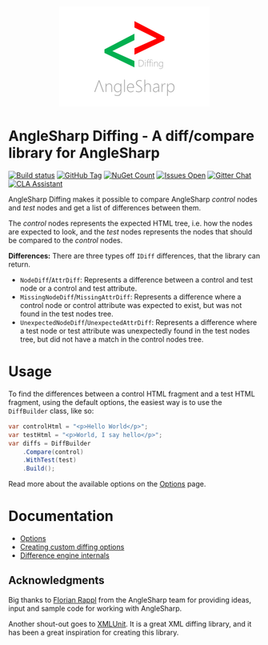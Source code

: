 <p align="center">
  <img width="300" height="200" src="/docs/header.png">
</p>

# AngleSharp Diffing - A diff/compare library for AngleSharp
[![Build status](https://ci.appveyor.com/api/projects/status/8awr3r4ylwy9habm?svg=true)](https://ci.appveyor.com/project/FlorianRappl/anglesharp-diffing)
[![GitHub Tag](https://img.shields.io/github/tag/AngleSharp/AngleSharp.Diffing.svg?style=flat-square)](https://github.com/AngleSharp/AngleSharp.Diffing/releases)
[![NuGet Count](https://img.shields.io/nuget/dt/AngleSharp.Diffing.svg?style=flat-square)](https://www.nuget.org/packages/AngleSharp.Diffing/)
[![Issues Open](https://img.shields.io/github/issues/AngleSharp/AngleSharp.Diffing.svg?style=flat-square)](https://github.com/AngleSharp/AngleSharp.Diffing/issues)
[![Gitter Chat](http://img.shields.io/badge/gitter-AngleSharp/AngleSharp-blue.svg?style=flat-square)](https://gitter.im/AngleSharp/AngleSharp)
[![CLA Assistant](https://cla-assistant.io/readme/badge/AngleSharp/AngleSharp.Diffing?style=flat-square)](https://cla-assistant.io/AngleSharp/AngleSharp.Diffing)

AngleSharp Diffing makes it possible to compare AngleSharp _control_ nodes and _test_ nodes and get a list of differences between them.

The _control_ nodes represents the expected HTML tree, i.e. how the nodes are expected to look, and the _test_ nodes represents the nodes that should be compared to the _control_ nodes.

**Differences:** There are three types off `IDiff` differences, that the library can return. 

- `NodeDiff`/`AttrDiff`: Represents a difference between a control and test node or a control and test attribute.
- `MissingNodeDiff`/`MissingAttrDiff`: Represents a difference where a control node or control attribute was expected to exist, but was not found in the test nodes tree.
- `UnexpectedNodeDiff`/`UnexpectedAttrDiff`: Represents a difference where a test node or test attribute was unexpectedly found in the test nodes tree, but did not have a match in the control nodes tree.

# Usage
To find the differences between a control HTML fragment and a test HTML fragment, using the default options, the easiest way is to use the `DiffBuilder` class, like so:

```csharp
var controlHtml = "<p>Hello World</p>";
var testHtml = "<p>World, I say hello</p>";
var diffs = DiffBuilder
    .Compare(control)
    .WithTest(test)
    .Build();
```

Read more about the available options on the [Options](/docs/Options.md) page.

# Documentation
- [Options](/docs/Options.md)
- [Creating custom diffing options](/docs/CustomOptions.md)
- [Difference engine internals](/docs/DiffingEngineInternals.md)

## Acknowledgments
Big thanks to [Florian Rappl](https://github.com/FlorianRappl) from the AngleSharp team for providing ideas, input and sample code for working with AngleSharp. 

Another shout-out goes to [XMLUnit](https://www.xmlunit.org). It is a great XML diffing library, and it has been a great inspiration for creating this library.
